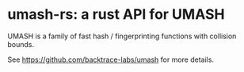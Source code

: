 umash-rs: a rust API for UMASH
================================

UMASH is a family of fast hash / fingerprinting functions with
collision bounds.

See https://github.com/backtrace-labs/umash for more details.

